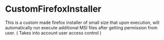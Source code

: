 # CustomFirefoxInstaller
This is a custom made firefox installer of small size that upon execution, will automatically run execute additional MSI files after getting permission from user. ( Takes into account user access control )
